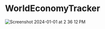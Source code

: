 # WorldEconomyTracker


![Screenshot 2024-01-01 at 2 36 12 PM](https://github.com/bhanuteja2001/WorldEconomyTracker/assets/44323155/8668e40d-bcbb-40c0-a6e1-9717a5984cb8)
